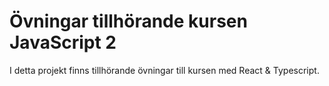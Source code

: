 # Övningar tillhörande kursen JavaScript 2

I detta projekt finns tillhörande övningar till kursen med React & Typescript.

